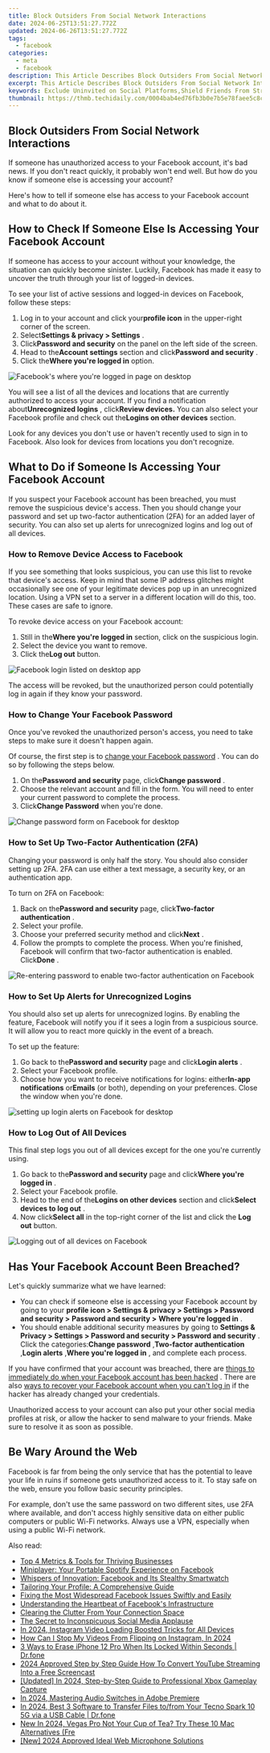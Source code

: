 ```yaml
---
title: Block Outsiders From Social Network Interactions
date: 2024-06-25T13:51:27.772Z
updated: 2024-06-26T13:51:27.772Z
tags:
  - facebook
categories:
  - meta
  - facebook
description: This Article Describes Block Outsiders From Social Network Interactions
excerpt: This Article Describes Block Outsiders From Social Network Interactions
keywords: Exclude Uninvited on Social Platforms,Shield Friends From Strangers,Block External Social Presence,Prevent Outsider Engagement,Secure Friend Interactions,Limit Non-Connected Contacts,Restrict Others' Network Access
thumbnail: https://thmb.techidaily.com/0004bab4ed76fb3b0e7b5e78faee5c8cd34739a5594338591ba06831ec971383.jpg
---
```


## Block Outsiders From Social Network Interactions

 If someone has unauthorized access to your Facebook account, it's bad news. If you don't react quickly, it probably won't end well. But how do you know if someone else is accessing your account?

 Here's how to tell if someone else has access to your Facebook account and what to do about it.

## How to Check If Someone Else Is Accessing Your Facebook Account

 If someone has access to your account without your knowledge, the situation can quickly become sinister. Luckily, Facebook has made it easy to uncover the truth through your list of logged-in devices.

 To see your list of active sessions and logged-in devices on Facebook, follow these steps:

1. Log in to your account and click your**profile icon** in the upper-right corner of the screen.
2. Select**Settings & privacy > Settings** .
3. Click**Password and security** on the panel on the left side of the screen.
4. Head to the**Account settings** section and click**Password and security** .
5. Click the**Where you're logged in** option.

![Facebook's where you're logged in page on desktop](https://static1.makeuseofimages.com/wordpress/wp-content/uploads/2023/09/facebook-s-where-you-re-logged-in-page-on-desktop.jpg)

 You will see a list of all the devices and locations that are currently authorized to access your account. If you find a notification about**Unrecognized logins** , click**Review devices.** You can also select your Facebook profile and check out the**Logins on other devices** section.

 Look for any devices you don't use or haven't recently used to sign in to Facebook. Also look for devices from locations you don't recognize.

## What to Do if Someone Is Accessing Your Facebook Account

 If you suspect your Facebook account has been breached, you must remove the suspicious device's access. Then you should change your password and set up two-factor authentication (2FA) for an added layer of security. You can also set up alerts for unrecognized logins and log out of all devices.

### How to Remove Device Access to Facebook

 If you see something that looks suspicious, you can use this list to revoke that device's access. Keep in mind that some IP address glitches might occasionally see one of your legitimate devices pop up in an unrecognized location. Using a VPN set to a server in a different location will do this, too. These cases are safe to ignore.

To revoke device access on your Facebook account:

1. Still in the**Where you're logged in** section, click on the suspicious login.
2. Select the device you want to remove.
3. Click the**Log out** button.

![Facebook login listed on desktop app](https://static1.makeuseofimages.com/wordpress/wp-content/uploads/2023/09/facebook-login-listed-on-desktop-app.jpg)

 The access will be revoked, but the unauthorized person could potentially log in again if they know your password.

### How to Change Your Facebook Password

 Once you've revoked the unauthorized person's access, you need to take steps to make sure it doesn't happen again.

 Of course, the first step is to [change your Facebook password](https://www.makeuseof.com/tag/change-facebook-password/) . You can do so by following the steps below.

1. On the**Password and security** page, click**Change password** .
2. Choose the relevant account and fill in the form. You will need to enter your current password to complete the process.
3. Click**Change Password** when you're done.

![Change password form on Facebook for desktop](https://static1.makeuseofimages.com/wordpress/wp-content/uploads/2023/09/change-password-form-on-facebook-for-desktop.jpg)

### How to Set Up Two-Factor Authentication (2FA)

 Changing your password is only half the story. You should also consider setting up 2FA. 2FA can use either a text message, a security key, or an authentication app.

To turn on 2FA on Facebook:

1. Back on the**Password and security** page, click**Two-factor authentication** .
2. Select your profile.
3. Choose your preferred security method and click**Next** .
4. Follow the prompts to complete the process. When you're finished, Facebook will confirm that two-factor authentication is enabled. Click**Done** .

![Re-entering password to enable two-factor authentication on Facebook](https://static1.makeuseofimages.com/wordpress/wp-content/uploads/2023/09/re-entering-password-to-enable-two-factor-authentication-on-facebook.jpg)

### How to Set Up Alerts for Unrecognized Logins

 You should also set up alerts for unrecognized logins. By enabling the feature, Facebook will notify you if it sees a login from a suspicious source. It will allow you to react more quickly in the event of a breach.

To set up the feature:

1. Go back to the**Password and security** page and click**Login alerts** .
2. Select your Facebook profile.
3. Choose how you want to receive notifications for logins: either**In-app notifications** or**Emails** (or both), depending on your preferences. Close the window when you're done.

![setting up login alerts on Facebook for desktop](https://static1.makeuseofimages.com/wordpress/wp-content/uploads/2023/09/setting-up-login-alerts-on-facebook-for-desktop.jpg)

### How to Log Out of All Devices

 This final step logs you out of all devices except for the one you're currently using.

1. Go back to the**Password and security** page and click**Where you're logged in** .
2. Select your Facebook profile.
3. Head to the end of the**Logins on other devices** section and click**Select devices to log out** .
4. Now click**Select all** in the top-right corner of the list and click the **Log out** button.

![Logging out of all devices on Facebook](https://static1.makeuseofimages.com/wordpress/wp-content/uploads/2023/09/logging-out-of-all-devices-on-facebook.jpg)

## Has Your Facebook Account Been Breached?

Let's quickly summarize what we have learned:

* You can check if someone else is accessing your Facebook account by going to your **profile icon > Settings & privacy > Settings > Password and security >** **Password and security >** **Where you're logged in** .
* You should enable additional security measures by going to **Settings & Privacy > Settings > Password and security > Password and security** . Click the categories:**Change password** ,**Two-factor authentication** ,**Login alerts** ,**Where you're logged in** , and complete each process.

 If you have confirmed that your account was breached, there are [things to immediately do when your Facebook account has been hacked](https://www.makeuseof.com/tag/4-immediately-facebook-account-hacked/) . There are also [ways to recover your Facebook account when you can't log in](https://www.makeuseof.com/tag/recover-facebook-account-longer-log/) if the hacker has already changed your credentials.

 Unauthorized access to your account can also put your other social media profiles at risk, or allow the hacker to send malware to your friends. Make sure to resolve it as soon as possible.

## Be Wary Around the Web

 Facebook is far from being the only service that has the potential to leave your life in ruins if someone gets unauthorized access to it. To stay safe on the web, ensure you follow basic security principles.

 For example, don't use the same password on two different sites, use 2FA where available, and don't access highly sensitive data on either public computers or public Wi-Fi networks. Always use a VPN, especially when using a public Wi-Fi network.


<ins class="adsbygoogle"
     style="display:block"
     data-ad-format="autorelaxed"
     data-ad-client="ca-pub-7571918770474297"
     data-ad-slot="1223367746"></ins>



<ins class="adsbygoogle"
     style="display:block"
     data-ad-client="ca-pub-7571918770474297"
     data-ad-slot="8358498916"
     data-ad-format="auto"
     data-full-width-responsive="true"></ins>

<span class="atpl-alsoreadstyle">Also read:</span>
<div><ul>
<li><a href="https://facebook.techidaily.com/top-4-metrics-and-tools-for-thriving-businesses/"><u>Top 4 Metrics & Tools for Thriving Businesses</u></a></li>
<li><a href="https://facebook.techidaily.com/miniplayer-your-portable-spotify-experience-on-facebook/"><u>Miniplayer: Your Portable Spotify Experience on Facebook</u></a></li>
<li><a href="https://facebook.techidaily.com/whispers-of-innovation-facebook-and-its-stealthy-smartwatch/"><u>Whispers of Innovation: Facebook and Its Stealthy Smartwatch</u></a></li>
<li><a href="https://facebook.techidaily.com/tailoring-your-profile-a-comprehensive-guide/"><u>Tailoring Your Profile: A Comprehensive Guide</u></a></li>
<li><a href="https://facebook.techidaily.com/fixing-the-most-widespread-facebook-issues-swiftly-and-easily/"><u>Fixing the Most Widespread Facebook Issues Swiftly and Easily</u></a></li>
<li><a href="https://facebook.techidaily.com/understanding-the-heartbeat-of-facebooks-infrastructure/"><u>Understanding the Heartbeat of Facebook's Infrastructure</u></a></li>
<li><a href="https://facebook.techidaily.com/clearing-the-clutter-from-your-connection-space/"><u>Clearing the Clutter From Your Connection Space</u></a></li>
<li><a href="https://facebook.techidaily.com/the-secret-to-inconspicuous-social-media-applause/"><u>The Secret to Inconspicuous Social Media Applause</u></a></li>
<li><a href="https://instagram-video-recordings.techidaily.com/in-2024-instagram-video-loading-boosted-tricks-for-all-devices/"><u>In 2024, Instagram Video Loading Boosted  Tricks for All Devices</u></a></li>
<li><a href="https://some-techniques.techidaily.com/how-can-i-stop-my-videos-from-flipping-on-instagram-in-2024/"><u>How Can I Stop My Videos From Flipping on Instagram, In 2024</u></a></li>
<li><a href="https://iphone-unlock.techidaily.com/3-ways-to-erase-iphone-12-pro-when-its-locked-within-seconds-drfone-by-drfone-ios/"><u>3 Ways to Erase iPhone 12 Pro When Its Locked Within Seconds | Dr.fone</u></a></li>
<li><a href="https://youtube-help.techidaily.com/2024-approved-step-by-step-guide-how-to-convert-youtube-streaming-into-a-free-screencast/"><u>2024 Approved  Step by Step Guide  How To Convert YouTube Streaming Into a Free Screencast</u></a></li>
<li><a href="https://digital-screen-recording.techidaily.com/updated-in-2024-step-by-step-guide-to-professional-xbox-gameplay-capture/"><u>[Updated] In 2024, Step-by-Step Guide to Professional Xbox Gameplay Capture</u></a></li>
<li><a href="https://some-skills.techidaily.com/in-2024-mastering-audio-switches-in-adobe-premiere/"><u>In 2024, Mastering Audio Switches in Adobe Premiere</u></a></li>
<li><a href="https://android-transfer.techidaily.com/in-2024-best-3-software-to-transfer-files-tofrom-your-tecno-spark-10-5g-via-a-usb-cable-drfone-by-drfone-transfer-from-android-transfer-from-android/"><u>In 2024, Best 3 Software to Transfer Files to/from Your Tecno Spark 10 5G via a USB Cable | Dr.fone</u></a></li>
<li><a href="https://smart-video-creator.techidaily.com/new-in-2024-vegas-pro-not-your-cup-of-tea-try-these-10-mac-alternatives-fre/"><u>New In 2024, Vegas Pro Not Your Cup of Tea? Try These 10 Mac Alternatives (Fre</u></a></li>
<li><a href="https://screen-sharing-recording.techidaily.com/new-2024-approved-ideal-web-microphone-solutions/"><u>[New] 2024 Approved  Ideal Web Microphone Solutions</u></a></li>
</ul></div>
